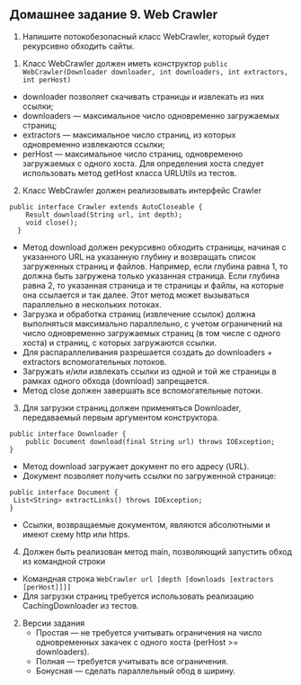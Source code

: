 Домашнее задание 9. Web Crawler
----
1. Напишите потокобезопасный класс WebCrawler, который будет рекурсивно обходить сайты.
 1) Класс WebCrawler должен иметь конструктор
  ```public WebCrawler(Downloader downloader, int downloaders, int extractors, int perHost)```
   * downloader позволяет скачивать страницы и извлекать из них ссылки;
   * downloaders — максимальное число одновременно загружаемых страниц;
   * extractors — максимальное число страниц, из которых одновременно извлекаются ссылки;
   * perHost — максимальное число страниц, одновременно загружаемых c одного хоста. Для определения хоста следует использовать метод getHost класса URLUtils из тестов.
 2) Класс WebCrawler должен реализовывать интерфейс Crawler
  ```
  public interface Crawler extends AutoCloseable {
      Result download(String url, int depth);
      void close();
    }
   ```
   * Метод download должен рекурсивно обходить страницы, начиная с указанного URL на указанную глубину и возвращать список загруженных страниц и файлов. Например, если глубина равна 1, то должна быть загружена только указанная страница. Если глубина равна 2, то указанная страница и те страницы и файлы, на которые она ссылается и так далее. Этот метод может вызываться параллельно в нескольких потоках.
   * Загрузка и обработка страниц (извлечение ссылок) должна выполняться максимально параллельно, с учетом ограничений на число одновременно загружаемых страниц (в том числе с одного хоста) и страниц, с которых загружаются ссылки.
   * Для распараллеливания разрешается создать до downloaders + extractors вспомогательных потоков.
   * Загружать и/или извлекать ссылки из одной и той же страницы в рамках одного обхода (download) запрещается.
   * Метод close должен завершать все вспомогательные потоки.
 3) Для загрузки страниц должен применяться Downloader, передаваемый первым аргументом конструктора.
```
public interface Downloader {
    public Document download(final String url) throws IOException;
}
```       
   * Метод download загружает документ по его адресу (URL).
   * Документ позволяет получить ссылки по загруженной странице:
   ```
public interface Document {
    List<String> extractLinks() throws IOException;
}
```                    
   * Ссылки, возвращаемые документом, являются абсолютными и имеют схему http или https.
4)  Должен быть реализован метод main, позволяющий запустить обход из командной строки
   * Командная строка
```WebCrawler url [depth [downloads [extractors [perHost]]]]```                    
   * Для загрузки страниц требуется использовать реализацию CachingDownloader из тестов.
2. Версии задания
   * Простая — не требуется учитывать ограничения на число одновременных закачек с одного хоста (perHost >= downloaders).
   * Полная — требуется учитывать все ограничения.
   * Бонусная — сделать параллельный обод в ширину.
